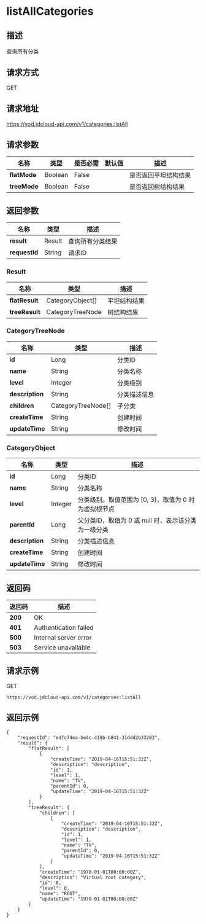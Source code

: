 # listAllCategories


## 描述
查询所有分类

## 请求方式
GET

## 请求地址
https://vod.jdcloud-api.com/v1/categories:listAll


## 请求参数
|名称|类型|是否必需|默认值|描述|
|---|---|---|---|---|
|**flatMode**|Boolean|False| |是否返回平坦结构结果|
|**treeMode**|Boolean|False| |是否返回树结构结果|


## 返回参数
|名称|类型|描述|
|---|---|---|
|**result**|Result|查询所有分类结果|
|**requestId**|String|请求ID|

### Result
|名称|类型|描述|
|---|---|---|
|**flatResult**|CategoryObject[]|平坦结构结果|
|**treeResult**|CategoryTreeNode|树结构结果|
### CategoryTreeNode
|名称|类型|描述|
|---|---|---|
|**id**|Long|分类ID|
|**name**|String|分类名称|
|**level**|Integer|分类级别|
|**description**|String|分类描述信息|
|**children**|CategoryTreeNode[]|子分类|
|**createTime**|String|创建时间|
|**updateTime**|String|修改时间|
### CategoryObject
|名称|类型|描述|
|---|---|---|
|**id**|Long|分类ID|
|**name**|String|分类名称|
|**level**|Integer|分类级别。取值范围为 [0, 3]，取值为 0 时为虚拟根节点<br>|
|**parentId**|Long|父分类ID，取值为 0 或 null 时，表示该分类为一级分类<br>|
|**description**|String|分类描述信息|
|**createTime**|String|创建时间|
|**updateTime**|String|修改时间|

## 返回码
|返回码|描述|
|---|---|
|**200**|OK|
|**401**|Authentication failed|
|**500**|Internal server error|
|**503**|Service unavailable|

## 请求示例
GET
```
https://vod.jdcloud-api.com/v1/categories:listAll

```

## 返回示例
```
{
    "requestId": "edfc74ea-be4c-418b-b841-31ddd2b33203", 
    "result": {
        "flatResult": [
            {
                "createTime": "2019-04-16T15:51:32Z", 
                "description": "description", 
                "id": 1, 
                "level": 1, 
                "name": "TV", 
                "parentId": 0, 
                "updateTime": "2019-04-16T15:51:32Z"
            }
        ], 
        "treeResult": {
            "children": [
                {
                    "createTime": "2019-04-16T15:51:32Z", 
                    "description": "description", 
                    "id": 1, 
                    "level": 1, 
                    "name": "TV", 
                    "parentId": 0, 
                    "updateTime": "2019-04-16T15:51:32Z"
                }
            ], 
            "createTime": "1970-01-01T00:00:00Z", 
            "description": "Virtual root category", 
            "id": 0, 
            "level": 0, 
            "name": "ROOT", 
            "updateTime": "1970-01-01T00:00:00Z"
        }
    }
}
```
